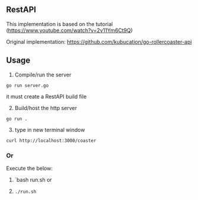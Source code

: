 ## RestAPI

This implementation is based on the tutorial (https://www.youtube.com/watch?v=2v11Ym6Ct9Q)

Original implementation: https://github.com/kubucation/go-rollercoaster-api



## Usage

1. Compile/run the server 

`go run server.go`

it must create a RestAPI build file

2. Build/host the http server

`go run .`

3. type in new terminal window 

`curl http://localhost:3000/coaster`



### Or

Execute the below:

1. `bash run.sh  or

2. `./run.sh`
